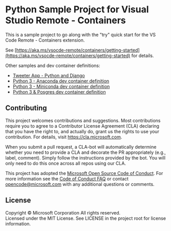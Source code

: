 # Python Sample Project for Visual Studio Remote - Containers

This is a sample project to go along with the "try" quick start for the VS Code Remote - Containers extension.

See [https://aka.ms/vsocde-remote/containers/getting-started](https://aka.ms/vsocde-remote/containers/getting-started) for details.

Other samples and dev container definitions:
- [Tweeter App - Python and Django](https://github.com/Microsoft/python-sample-tweeterapp)
- [Python 3 - Anaconda dev container definition](https://github.com/Microsoft/vscode-dev-containers/tree/master/containers/python-3-anaconda)
- [Python 3 - Miniconda dev container definition](https://github.com/Microsoft/vscode-dev-containers/tree/master/containers/python-3-miniconda)
- [Python 3 & Posgres dev container definition](https://github.com/Microsoft/vscode-dev-containers/tree/master/containers/python-3-posgres)

## Contributing

This project welcomes contributions and suggestions.  Most contributions require you to agree to a
Contributor License Agreement (CLA) declaring that you have the right to, and actually do, grant us
the rights to use your contribution. For details, visit https://cla.microsoft.com.

When you submit a pull request, a CLA-bot will automatically determine whether you need to provide
a CLA and decorate the PR appropriately (e.g., label, comment). Simply follow the instructions
provided by the bot. You will only need to do this once across all repos using our CLA.

This project has adopted the [Microsoft Open Source Code of Conduct](https://opensource.microsoft.com/codeofconduct/).
For more information see the [Code of Conduct FAQ](https://opensource.microsoft.com/codeofconduct/faq/) or
contact [opencode@microsoft.com](mailto:opencode@microsoft.com) with any additional questions or comments.

## License

Copyright © Microsoft Corporation All rights reserved.<br />
Licensed under the MIT License. See LICENSE in the project root for license information.
